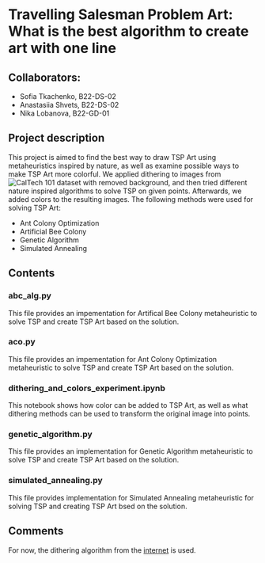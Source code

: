 # Travelling Salesman Problem Art: What is the best algorithm to create art with one line

## Collaborators:
- Sofia Tkachenko, B22-DS-02
- Anastasiia Shvets, B22-DS-02
- Nika Lobanova, B22-GD-01

## Project description
This project is aimed to find the best way to draw TSP Art using metaheuristics inspired by nature, as well as examine possible ways to make TSP Art more colorful. We applied dithering to images from ![CalTech 101](https://data.caltech.edu/records/mzrjq-6wc02) dataset with removed background, and then tried different nature inspired algorithms to solve TSP on given points. Afterwards, we added colors to the resulting images. 
The following methods were used for solving TSP Art:
- Ant Colony Optimization
- Artificial Bee Colony
- Genetic Algorithm
- Simulated Annealing

## Contents
### abc_alg.py
This file provides an impementation for Artifical Bee Colony metaheuristic to solve TSP and create TSP Art based on the solution.

### aco.py
This file provides an impementation for Ant Colony Optimization metaheuristic to solve TSP and create TSP Art based on the solution.

### dithering_and_colors_experiment.ipynb
This notebook shows how color can be added to TSP Art, as well as what dithering methods can be used to transform the original image into points.

### genetic_algorithm.py
This file provides an implementation for Genetic Algorithm metaheuristic to solve TSP and create TSP Art based on the solution.

### simulated_annealing.py
This file provides implementation for Simulated Annealing metaheuristic for solving TSP and creating TSP Art bsed on the solution.

## Comments
For now, the dithering algorithm from the [internet](https://github.com/MatthewMcGonagle/TSP_PictureMaker/blob/master/tsp_draw/dithering.py) is used.
